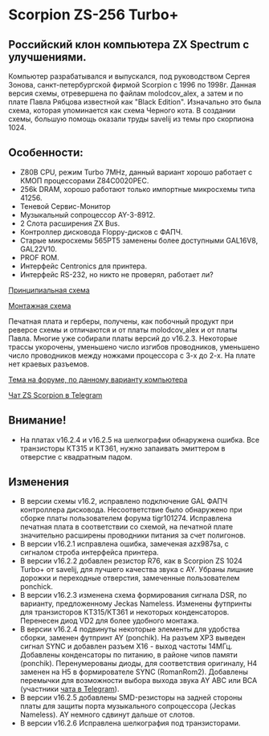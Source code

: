 # Scorpion ZS-256 Turbo+

## Российский клон компьютера ZX Spectrum с улучшениями.

Компьютер разрабатывался и выпускался, под руководством Сергея Зонова, санкт-петербургской фирмой Scorpion с 1996 по 1998г.
Данная версия схемы, отревершена по файлам molodcov_alex, а затем и по плате Павла Рябцова известной как "Black Edition".
Изначально это была схема, которая упоминается как схема Черного кота. В создании схемы, большую помощь оказали труды savelij из темы про скорпиона 1024.

## Особенности:
- Z80B CPU, режим Turbo 7MHz, данный вариант хорошо работает с КМОП процессорами Z84C0020PEC.
- 256k DRAM, хорошо работают только импортные микросхемы типа 41256.
- Теневой Сервис-Монитор
- Музыкальный сопроцессор AY-3-8912.
- 2 Слота расширения ZX Bus.
- Контроллер дисковода Floppy-дисков с ФАПЧ.
- Старые микросхемы 565РТ5 заменены более доступными GAL16V8, GAL22V10.
- PROF ROM.
- Интерфейс Centronics для принтера.
- Интерфейс RS-232, но никто не проверял, работает ли?

[Принципиальная схема](Export/Schematic_Scorpion-256-Turbo_v16.2.6.pdf)

[Монтажная схема](Export/PCB_SILK_TOP_v16.2.6.pdf)

Печатная плата и герберы, получены, как побочный продукт при реверсе схемы и отличаются и от платы molodcov_alex и от платы Павла. Многие уже собирали платы версий до v16.2.3. 
Некоторые трассы укорочены, уменьшено число изгибов проводников, уменьшено число проводников между ножками процессора с 3-х до 2-х.
На плате нет краевых разъемов.

[Тема на форуме, по данному варианту компьютера](https://zx-pk.ru/threads/9195-scorpion-zs-256-turbo-restored)

[Чат ZS Scorpion  в Telegram](https://t.me/zs_scorpion)

## Внимание!
- На платах v16.2.4 и v16.2.5 на шелкографии обнаружена ошибка. Все транзисторы КТ315 и КТ361, нужно запаивать эмиттером в отверстие с квадратным падом.

## Изменения
- В версии схемы v16.2, исправлено подключение GAL ФАПЧ контроллера дисковода. Несоответствие было обнаружено при сборке платы пользователем форума tigr101274. Исправлена печатная плата в соответствии со схемой, на печатной плате значительно расширены проводники питания за счет полигонов.
- В версии v16.2.1 исправлена ошибка, замеченая azx987sa, с сигналом строба интерфейса принтера.
- В версии v16.2.2 добавлен резистор R76, как в Scorpion ZS 1024 Turbo+ от savelij, для лучшего качества звука с AY. Убраны лишние дорожки и переходные отверстия, замеченные пользователем ponchick.
- В версии v16.2.3 изменена схема формирования сигнала DSR, по варианту, предложенному Jeckas Nameless. Изменены футпринты для транзисторов КТ315/КТ361 и некоторых конденсаторов. Перенесен диод VD2 для более удобного монтажа.
- В версии v16.2.4 подвинуты некоторые элементы для удобства сборки, заменен футпринт AY (ponchik). На разъем XP3 выведен сигнал SYNC и добавлен разъем X16 - выход частоты 14МГц. Добавлены конденсаторы по питанию, в районе чипов памяти (ponchik). Перенумерованы диоды, для соответствия оригиналу, H4 заменен на H5 в формирователе SYNC (RomanRom2). Добавлены перемычки для возможности выбора выхода звука AY ABC или BCA (участники [чата в Telegram](https://t.me/zs_scorpion)). 
- В версии v16.2.5 добавлены SMD-резисторы на задней стороны платы  для защиты порта музыкального сопроцессора (Jeckas Nameless). AY немного сдвинут дальше от слотов.
- В версии v16.2.6 Исправлена шелкография под транзисторами.